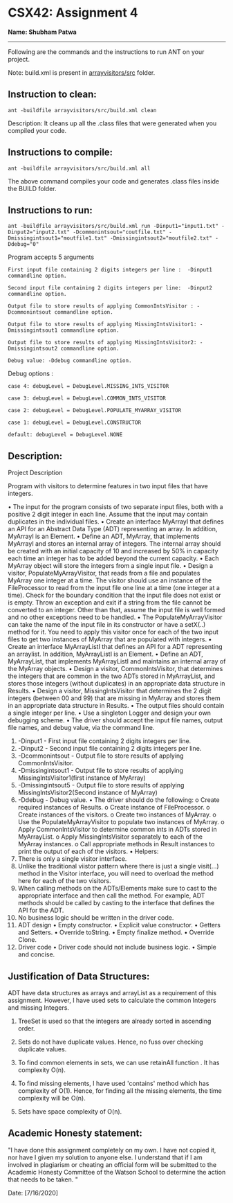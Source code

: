 ﻿# CSX42: Assignment 4
**Name: Shubham Patwa**

-----------------------------------------------------------------------

Following are the commands and the instructions to run ANT on your project.


Note: build.xml is present in [arrayvisitors/src](./arrayvisitors/src/) folder.

## Instruction to clean:

```commandline
ant -buildfile arrayvisitors/src/build.xml clean
```

Description: It cleans up all the .class files that were generated when you
compiled your code.

## Instructions to compile:

```commandline
ant -buildfile arrayvisitors/src/build.xml all
```
The above command compiles your code and generates .class files inside the BUILD folder.

## Instructions to run:

```commandline
ant -buildfile arrayvisitors/src/build.xml run -Dinput1="input1.txt" -Dinput2="input2.txt" -Dcommonintsout="coutfile.txt" -Dmissingintsout1="moutfile1.txt" -Dmissingintsout2="moutfile2.txt" -Ddebug="0"
```
Program accepts 5 arguments

    First input file containing 2 digits integers per line :  -Dinput1 commandline option.

    Second input file containing 2 digits integers per line:  -Dinput2 commandline option.

    Output file to store results of applying CommonIntsVisitor : -Dcommonintsout commandline option.

    Output file to store results of applying MissingIntsVisitor1: -Dmissingintsout1 commandline option.

    Output file to store results of applying MissingIntsVisitor2: -Dmissingintsout2 commandline option.

    Debug value: -Ddebug commandline option.

Debug options :

    case 4: debugLevel = DebugLevel.MISSING_INTS_VISITOR

    case 3: debugLevel = DebugLevel.COMMON_INTS_VISITOR

    case 2: debugLevel = DebugLevel.POPULATE_MYARRAY_VISITOR

    case 1: debugLevel = DebugLevel.CONSTRUCTOR

    default: debugLevel = DebugLevel.NONE


## Description:

Project Description 

Program with visitors to determine features in two input files that have integers.  

• The input for the program consists of two separate input files, both with a positive 2 digit integer in each line. Assume that the input may contain duplicates in the individual files.
• Create an interface MyArrayI that defines an API for an Abstract Data Type (ADT) representing an array. In addition, MyArrayI is an Element.
• Define an ADT, MyArray, that implements MyArrayI and stores an internal array of integers. The internal array should be created with an initial capacity of 10 and increased by 50% in capacity each time an integer has to be added beyond the current capacity.
• Each MyArray object will store the integers from a single input file.
• Design a visitor, PopulateMyArrayVisitor, that reads from a file and populates MyArray one integer at a time. The visitor should use an instance of the FileProcessor to read from the input file one line at a time (one integer at a time). Check for the boundary condition that the input file does not exist or is empty. Throw an exception and exit if a string from the file cannot be converted to an integer. Other than that, assume the input file is well formed and no other exceptions need to be handled.
• The PopulateMyArrayVisitor can take the name of the input file in its constructor or have a setX(..) method for it. You need to apply this visitor once for each of the two input files to get two instances of MyArray that are populated with integers.
• Create an interface MyArrayListI that defines an API for a ADT representing an arraylist. In addition, MyArrayListI is an Element.
• Define an ADT, MyArrayList, that implements MyArrayListI and maintains an internal array of the MyArray objects.
• Design a visitor, CommonIntsVisitor, that determines the integers that are common in the two ADTs stored in MyArrayList, and stores those integers (without duplicates) in an appropriate data structure in Results.
• Design a visitor, MissingIntsVisitor that determines the 2 digit integers (between 00 and 99) that are missing in MyArray and stores them in an appropriate data structure in Results.
• The output files should contain a single integer per line.
• Use a singleton Logger and design your own debugging scheme.
• The driver should accept the input file names, output file names, and debug value, via the command line.
1. -Dinput1 - First input file containing 2 digits integers per line.
2. -Dinput2 - Second input file containing 2 digits integers per line.
3. -Dcommonintsout - Output file to store results of applying CommonIntsVisitor.
4. -Dmissingintsout1 - Output file to store results of applying MissingIntsVisitor1(first instance of MyArray)
5. -Dmissingintsout5 - Output file to store results of applying MissingIntsVisitor2(Second instance of MyArray)
6. -Ddebug - Debug value.
• The driver should do the following:
o Create required instances of Results.
o Create instance of FileProcessor.
o Create instances of the visitors.
o Create two instances of MyArray.
o Use the PopulateMyArrayVisitor to populate two instances of MyArray.
o Apply CommonIntsVisitor to determine common ints in ADTs stored in MyArrayList.
o Apply MissingIntsVisitor separately to each of the MyArray instances.
o Call appropriate methods in Result instances to print the output of each of the visitors.
• Helpers:
0. There is only a single visitor interface.
1. Unlike the traditional viistor pattern where there is just a single visit(...) method in the Visitor interface, you will need to overload the method here for each of the two visitors.
2. When calling methods on the ADTs/Elements make sure to cast to the appropriate interface and then call the method. For example, ADT methods should be called by casting to the interface that defines the API for the ADT.
3. No business logic should be written in the driver code.
4. ADT design
• Empty constructor.
• Explicit value constructor.
• Getters and Setters.
• Override toString.
• Empty finalize method.
• Override Clone.
5. Driver code
• Driver code should not include business logic.
• Simple and concise.

## Justification of Data Structures:
ADT have data structures as arrays and arrayList as a requirement of this assignment.
However, I have used sets to calculate the common Integers and missing Integers.

1) TreeSet is used so that the integers are already sorted in ascending order.

1) Sets do not have duplicate values. Hence, no fuss over checking duplicate values.

2) To find common elements in sets, we can use retainAll function . It has complexity O(n).

3) To find missing elements, I have used 'contains' method which has complexity of O(1). Hence, for finding all the missing elements, the time complexity will be O(n).

4) Sets have space complexity of O(n).

## Academic Honesty statement:

"I have done this assignment completely on my own. I have not copied
it, nor have I given my solution to anyone else. I understand that if
I am involved in plagiarism or cheating an official form will be
submitted to the Academic Honesty Committee of the Watson School to
determine the action that needs to be taken. "

Date: [7/16/2020]


